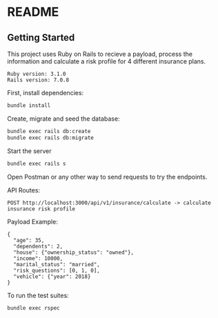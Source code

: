 # README

## Getting Started
This project uses Ruby on Rails to recieve a payload, process the information and calculate a risk profile for 4 different insurance plans.

```
Ruby version: 3.1.0
Rails version: 7.0.8
```

First, install dependencies:

```bash
bundle install
```

Create, migrate and seed the database:

```bash
bundle exec rails db:create
bundle exec rails db:migrate
```

Start the server
```bash
bundle exec rails s
```

Open Postman or any other way to send requests to try the endpoints.

API Routes:
  ```
  POST http://localhost:3000/api/v1/insurance/calculate -> calculate insurance risk profile
  ```

Payload Example:
  ```
  {
    "age": 35,
    "dependents": 2,
    "house": {"ownership_status": "owned"},
    "income": 10000,
    "marital_status": "married",
    "risk_questions": [0, 1, 0],
    "vehicle": {"year": 2018}
  }
  ```

To run the test suites:
```bash
bundle exec rspec
```
